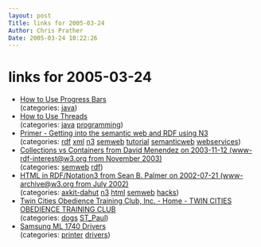 ```yaml
---
layout: post
Title: links for 2005-03-24  
Author: Chris Prather
Date: 2005-03-24 10:22:26
---
```


# links for 2005-03-24
<ul class="delicious">
	<li>
		<div class="delicious-link"><a href="http://java.sun.com/docs/books/tutorial/uiswing/components/progress.html">How to Use Progress Bars</a></div>
		<div class="delicious-categories">(categories: <a href="http://del.icio.us/perigrin/java">java</a>)</div>
	</li>
	<li>
		<div class="delicious-link"><a href="http://java.sun.com/docs/books/tutorial/uiswing/misc/threads.html">How to Use Threads</a></div>
		<div class="delicious-categories">(categories: <a href="http://del.icio.us/perigrin/java">java</a> <a href="http://del.icio.us/perigrin/programming">programming</a>)</div>
	</li>
	<li>
		<div class="delicious-link"><a href="http://www.w3.org/2000/10/swap/Primer">Primer - Getting into the semantic web and RDF using N3</a></div>
		<div class="delicious-categories">(categories: <a href="http://del.icio.us/perigrin/rdf">rdf</a> <a href="http://del.icio.us/perigrin/xml">xml</a> <a href="http://del.icio.us/perigrin/n3">n3</a> <a href="http://del.icio.us/perigrin/semweb">semweb</a> <a href="http://del.icio.us/perigrin/tutorial">tutorial</a> <a href="http://del.icio.us/perigrin/semanticweb">semanticweb</a> <a href="http://del.icio.us/perigrin/webservices">webservices</a>)</div>
	</li>
	<li>
		<div class="delicious-link"><a href="http://lists.w3.org/Archives/Public/www-rdf-interest/2003Nov/0082.html">Collections vs Containers from David Menendez on 2003-11-12 (www-rdf-interest@w3.org from November 2003)</a></div>
		<div class="delicious-categories">(categories: <a href="http://del.icio.us/perigrin/semweb">semweb</a> <a href="http://del.icio.us/perigrin/rdf">rdf</a>)</div>
	</li>
	<li>
		<div class="delicious-link"><a href="http://lists.w3.org/Archives/Public/www-archive/2002Jul/0044">HTML in RDF/Notation3 from Sean B. Palmer on 2002-07-21 (www-archive@w3.org from July 2002)</a></div>
		<div class="delicious-categories">(categories: <a href="http://del.icio.us/perigrin/axkit-dahut">axkit-dahut</a> <a href="http://del.icio.us/perigrin/n3">n3</a> <a href="http://del.icio.us/perigrin/html">html</a> <a href="http://del.icio.us/perigrin/semweb">semweb</a> <a href="http://del.icio.us/perigrin/hacks">hacks</a>)</div>
	</li>
	<li>
		<div class="delicious-link"><a href="http://www.tcotc.com/homepage.html">Twin Cities Obedience Training Club, Inc. - Home - TWIN CITIES OBEDIENCE TRAINING CLUB</a></div>
		<div class="delicious-categories">(categories: <a href="http://del.icio.us/perigrin/dogs">dogs</a> <a href="http://del.icio.us/perigrin/ST_Paul">ST_Paul</a>)</div>
	</li>
	<li>
		<div class="delicious-link"><a href="http://product.samsung.com/cgi-bin/nabc/support/b2c_support_product_results.jsp?eUser=&model=70894&listType=DR&CatPath=%2FComputers+and+Related%2FPrinter+and+Multifunction%2FBlack+%26+White+Laser+Printers+for+Home+and+Home+Office">Samsung ML 1740 Drivers</a></div>
		<div class="delicious-categories">(categories: <a href="http://del.icio.us/perigrin/printer">printer</a> <a href="http://del.icio.us/perigrin/drivers">drivers</a>)</div>
	</li>
</ul>

